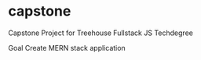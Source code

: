 # capstone

Capstone Project for Treehouse Fullstack JS Techdegree

Goal
Create MERN stack application
